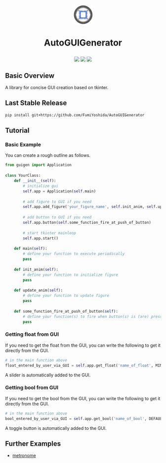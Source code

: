 <p align="center"><img width=12.5% src="/media/logo_guigen.png"></p>
<h1><p align="center">AutoGUIGenerator</p></h1>

<p align="center">
 <img src="https://img.shields.io/badge/python-v3.9+-blue.svg">
 <img src="https://img.shields.io/badge/contributions-welcome-orange.svg">
 <a href="https://opensource.org/licenses/MIT">
  <img src="https://img.shields.io/badge/license-MIT-blue.svg">
 </a>
</p>

## Basic Overview
A library for concise GUI creation based on tkinter.

## Last Stable Release
```bash
pip install git+https://github.com/FumiYoshida/AutoGUIGenerator
```

## Tutorial

### Basic Example
You can create a rough outline as follows.
```python
from guigen import Application

class YourClass:
    def __init__(self):
        # initialize gui
        self.app = Application(self.main)
        
        # add figure to GUI if you need
        self.app.add_figure('your_figure_name', self.init_anim, self.update_anim)
        
        # add button to GUI if you need
        self.app.button(self.some_function_fire_at_push_of_button)
        
        # start tkinter mainloop
        self.app.start()
        
    def main(self):
        # define your function to execute periodically
        pass
        
    def init_anim(self):
        # define your function to initialize figure
        pass
        
    def update_anim(self):
        # define your function to update figure
        pass
        
    def some_function_fire_at_push_of_button(self):
        # define your function(s) to fire when button(s) is (are) pressed
        pass
```

### Getting float from GUI
If you need to get the float from the GUI, you can write the following to get it directly from the GUI.

```python
# in the main function above
float_entered_by_user_via_GUI = self.app.get_float('name_of_float', MIN_VALUE_OF_SLIDER, MAX_VALUE_OF_SLIDER, DEFAULT_VALUE)
```
A slider is automatically added to the GUI.

### Getting bool from GUI
If you need to get the bool from the GUI, you can write the following to get it directly from the GUI.

```python
# in the main function above
bool_entered_by_user_via_GUI = self.app.get_bool('name_of_bool', DEFAULT_VALUE)
```
A toggle button is automatically added to the GUI.

## Further Examples
- [metronome](test/metronome.ipynb)
